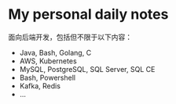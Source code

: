 # My personal daily notes

面向后端开发，包括但不限于以下内容：

- Java, Bash, Golang, C
- AWS, Kubernetes
- MySQL, PostgreSQL, SQL Server, SQL CE
- Bash, Powershell
- Kafka, Redis
- ...

